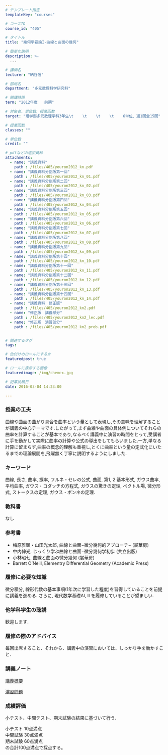 ```yaml
---
# テンプレート指定
templateKey: "courses"

# コースID
course_id: "405"

# タイトル
title: "幾何学要論I-曲線と曲面の幾何"

# 簡単な説明
description: >-
  ...

# 講師名
lecturer: "納谷信"

# 部局名
department: "多元数理科学研究科"

# 開講時限
term: "2012年度	前期"

# 対象者、単位数、授業回数
target: "理学部多元数理学科3年生\t    \t    \t    \t    6単位、週1回全15回"

# 授業回数
classes: ""

# 単位数
credit: ""

# pdfなどの追加資料
attachments: 
  - name: "講義資料" 
    path : /files/405/youron2012_kn.pdf
  - name: "講義資料分割版第一回" 
    path : /files/405/youron2012_kn_01.pdf
  - name: "講義資料分割版第二回" 
    path : /files/405/youron2012_kn_02.pdf
  - name: "講義資料分割版第三回" 
    path : /files/405/youron2012_kn_03.pdf
  - name: "講義資料分割版第四回" 
    path : /files/405/youron2012_kn_04.pdf
  - name: "講義資料分割版第五回" 
    path : /files/405/youron2012_kn_05.pdf
  - name: "講義資料分割版第六回" 
    path : /files/405/youron2012_kn_06.pdf
  - name: "講義資料分割版第七回" 
    path : /files/405/youron2012_kn_07.pdf
  - name: "講義資料分割版第八回" 
    path : /files/405/youron2012_kn_08.pdf
  - name: "講義資料分割版第九回" 
    path : /files/405/youron2012_kn_09.pdf
  - name: "講義資料分割版第十回" 
    path : /files/405/youron2012_kn_10.pdf
  - name: "講義資料分割版第十一回" 
    path : /files/405/youron2012_kn_11.pdf
  - name: "講義資料分割版第十二回" 
    path : /files/405/youron2012_kn_12.pdf
  - name: "講義資料分割版第十三回" 
    path : /files/405/youron2012_kn_13.pdf
  - name: "講義資料分割版第十四回" 
    path : /files/405/youron2012_kn_14.pdf
  - name: "講義資料　修正版" 
    path : /files/405/youron2012_kn2.pdf
  - name: "修正版　講義部分" 
    path : /files/405/youron2012_kn2_lec.pdf
  - name: "修正版　演習部分" 
    path : /files/405/youron2012_kn2_prob.pdf


# 関連するタグ
tags:

# 色付けのロールにするか
featuredpost: true

# ロールに表示する画像
featuredimage: /img/chemex.jpg

# 記事投稿日
date: 2016-03-04 14:23:00

---
```


### 授業の工夫

曲線や曲面の曲がり具合を曲率という量として表現し,その意味を理解することが講義の中心テーマです.したがって,まず曲線や曲面の具体例についてそれらの曲率を計算することが基本であり,なるべく講義中に演習の時間をとって,受講者に手を動かして実際に曲率の計算や公式の導出をしてもらいました.一方,単なる計算に留まらず,曲率の概念的理解も重視し,とくに曲率という量の定式化にいたるまでの理論展開を,飛躍無く丁寧に説明するようにしました.

### キーワード

曲線, 長さ, 曲率, 捩率, フルネ・セレの公式, 曲面, 第1, 2 基本形式, ガウス曲率, 平均曲率, ガウス・コダッチの方程式, ガウスの驚きの定理, ベクトル場, 微分形式, ストークスの定理, ガウス・ボンネの定理. 

### 教科書

なし

### 参考書

  * 梅原雅顕・山田光太郎, 曲線と曲面−微分幾何的アプローチ− (裳華房) 
  * 中内伸光, じっくり学ぶ曲線と曲面−微分幾何学初歩 (共立出版) 
  * 小林昭七, 曲線と曲面の微分幾何 (裳華房) 
  * Barrett O’Neill, Elementry Differential Geometry (Academic Press)

### 履修に必要な知識

微分積分, 線形代数の基本事項(1年次に学習した程度)を習得していることを前提に講義を進める. さらに, 現代数学基礎AI, II を履修していることが望ましい. 

### 他学科学生の聴講

歓迎します.

### 履修の際のアドバイス

毎回出席すること．それから、講義中の演習においては、しっかり手を動かすこと.

### 講義ノート




[講義概要](/files/405/youron2012_kn2_lec.pdf) 


[演習問題](/files/405/youron2012_kn2_prob.pdf) 

### 成績評価

小テスト、中間テスト、期末試験の結果に基づいて行う．

小テスト 10点満点  
中間試験 30点満点  
期末試験 60点満点  
の合計100点満点で採点する。
